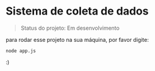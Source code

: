 <h1> Sistema de coleta de dados </h1>

> Status do projeto: Em desenvolvimento

para rodar esse projeto na sua máquina, por favor digite:

```
node app.js
```
:)